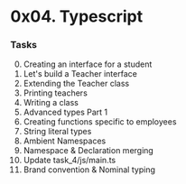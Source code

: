 # 0x04. Typescript



### Tasks
 0. Creating an interface for a student
1. Let's build a Teacher interface 
2. Extending the Teacher class 
3. Printing teachers 
4. Writing a class 
5. Advanced types Part 1 
6. Creating functions specific to employees 
7. String literal types 
8. Ambient Namespaces 
9. Namespace & Declaration merging 
10. Update task_4/js/main.ts 
11. Brand convention & Nominal typing


